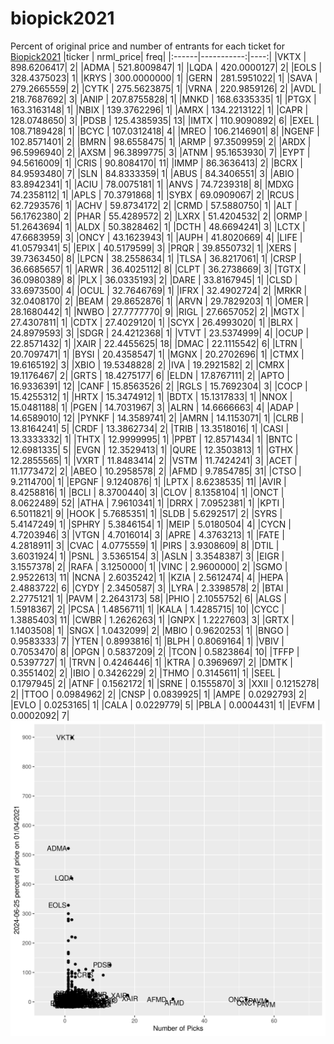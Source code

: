 # biopick2021
Percent of original price and number of entrants for each ticket for [Biopick2021](https://twitter.com/hashtag/Biopick2021)
|ticker |  nrml_price| freq|
|:------|-----------:|----:|
|VKTX   | 898.6206417|    2|
|ADMA   | 521.8009847|    1|
|LQDA   | 420.0000127|    2|
|EOLS   | 328.4375023|    1|
|KRYS   | 300.0000000|    1|
|GERN   | 281.5951022|    1|
|SAVA   | 279.2665559|    2|
|CYTK   | 275.5623875|    1|
|VRNA   | 220.9859126|    2|
|AVDL   | 218.7687692|    3|
|ANIP   | 207.8755828|    1|
|MNKD   | 168.6335335|    1|
|PTGX   | 163.3163148|    1|
|NBIX   | 139.3762296|    1|
|AMRX   | 134.2213122|    1|
|CAPR   | 128.0748650|    3|
|PDSB   | 125.4385935|   13|
|IMTX   | 110.9090892|    6|
|EXEL   | 108.7189428|    1|
|BCYC   | 107.0312418|    4|
|MREO   | 106.2146901|    8|
|NGENF  | 102.8571401|    2|
|BMRN   |  98.6558475|    1|
|ARMP   |  97.3509959|    2|
|ARDX   |  96.5996940|    2|
|AXSM   |  96.3899775|    3|
|ATNM   |  95.1653930|    7|
|EYPT   |  94.5616009|    1|
|CRIS   |  90.8084170|   11|
|IMMP   |  86.3636413|    2|
|BCRX   |  84.9593480|    7|
|SLN    |  84.8333359|    1|
|ABUS   |  84.3406551|    3|
|ABIO   |  83.8942341|    1|
|ACIU   |  78.0075181|    1|
|ANVS   |  74.7239318|    8|
|MDXG   |  74.2358112|    1|
|APLS   |  70.3791868|    1|
|SYBX   |  69.0909067|    2|
|RCUS   |  62.7293576|    1|
|ACHV   |  59.8734172|    2|
|CRMD   |  57.5880750|    1|
|ALT    |  56.1762380|    2|
|PHAR   |  55.4289572|    2|
|LXRX   |  51.4204532|    2|
|ORMP   |  51.2643694|    1|
|ALDX   |  50.3828462|    1|
|DCTH   |  48.6694241|    3|
|LCTX   |  47.6683959|    3|
|ONCY   |  43.1623943|    1|
|AUPH   |  41.8020669|    4|
|LIFE   |  41.0579341|    5|
|EPIX   |  40.5179599|    3|
|PRQR   |  39.8550732|    1|
|XERS   |  39.7363450|    8|
|LPCN   |  38.2558634|    1|
|TLSA   |  36.8217061|    1|
|CRSP   |  36.6685657|    1|
|ARWR   |  36.4025112|    8|
|CLPT   |  36.2738669|    3|
|TGTX   |  36.0980389|    8|
|PLX    |  36.0335193|    2|
|DARE   |  33.8167945|    1|
|CLSD   |  33.6973500|    4|
|OCUL   |  32.7646769|    1|
|IFRX   |  32.4902724|    2|
|MRKR   |  32.0408170|    2|
|BEAM   |  29.8652876|    1|
|ARVN   |  29.7829203|    1|
|OMER   |  28.1680442|    1|
|NWBO   |  27.7777770|    9|
|RIGL   |  27.6657052|    2|
|MGTX   |  27.4307811|    1|
|CDTX   |  27.4029120|    1|
|SCYX   |  26.4993020|    1|
|BLRX   |  24.8979593|    3|
|SDGR   |  24.4212368|    1|
|VTVT   |  23.5374999|    4|
|OCUP   |  22.8571432|    1|
|XAIR   |  22.4455625|   18|
|DMAC   |  22.1115542|    6|
|LTRN   |  20.7097471|    1|
|BYSI   |  20.4358547|    1|
|MGNX   |  20.2702696|    1|
|CTMX   |  19.6165192|    3|
|XBIO   |  19.5348828|    2|
|IVA    |  19.2921582|    2|
|CMRX   |  19.1176467|    2|
|GRTS   |  18.4275177|    6|
|ELDN   |  17.8767111|    2|
|APTO   |  16.9336391|   12|
|CANF   |  15.8563526|    2|
|RGLS   |  15.7692304|    3|
|COCP   |  15.4255312|    1|
|HRTX   |  15.3474912|    1|
|BDTX   |  15.1317833|    1|
|NNOX   |  15.0481188|    1|
|PGEN   |  14.7031967|    3|
|ALRN   |  14.6666663|    4|
|ADAP   |  14.6589010|   12|
|PYNKF  |  14.3589741|    2|
|AMRN   |  14.1153071|    1|
|CLRB   |  13.8164241|    5|
|CRDF   |  13.3862734|    2|
|TRIB   |  13.3518016|    1|
|CASI   |  13.3333332|    1|
|THTX   |  12.9999995|    1|
|PPBT   |  12.8571434|    1|
|BNTC   |  12.6981335|    5|
|EVGN   |  12.3529413|    1|
|QURE   |  12.3503813|    1|
|GTHX   |  12.2855565|    1|
|VXRT   |  11.8483414|    2|
|VSTM   |  11.7424241|    3|
|ACET   |  11.1773472|    2|
|ABEO   |  10.2958578|    2|
|AFMD   |   9.7854785|   31|
|CTSO   |   9.2114700|    1|
|EPGNF  |   9.1240876|    1|
|LPTX   |   8.6238535|   11|
|AVIR   |   8.4258816|    1|
|BCLI   |   8.3700440|    3|
|CLOV   |   8.1358104|    1|
|ONCT   |   8.0622489|   52|
|ATHA   |   7.9610341|    1|
|DRRX   |   7.0952381|    1|
|KPTI   |   6.5011821|    9|
|HOOK   |   5.7685351|    1|
|SLDB   |   5.6292517|    2|
|SYRS   |   5.4147249|    1|
|SPHRY  |   5.3846154|    1|
|MEIP   |   5.0180504|    4|
|CYCN   |   4.7203946|    3|
|VTGN   |   4.7016014|    3|
|APRE   |   4.3763213|    1|
|FATE   |   4.2818911|    3|
|CVAC   |   4.0775559|    1|
|PIRS   |   3.9308609|    8|
|DTIL   |   3.6031924|    1|
|PSNL   |   3.5365154|    3|
|ASLN   |   3.3548387|    3|
|EIGR   |   3.1557378|    2|
|RAFA   |   3.1250000|    1|
|VINC   |   2.9600000|    2|
|SGMO   |   2.9522613|   11|
|NCNA   |   2.6035242|    1|
|KZIA   |   2.5612474|    4|
|HEPA   |   2.4883722|    6|
|CYDY   |   2.3450587|    3|
|LYRA   |   2.3398578|    2|
|BTAI   |   2.2775121|    1|
|PAVM   |   2.2643173|   58|
|PHIO   |   2.1055752|    6|
|ALGS   |   1.5918367|    2|
|PCSA   |   1.4856711|    1|
|KALA   |   1.4285715|   10|
|CYCC   |   1.3885403|   11|
|CWBR   |   1.2626263|    1|
|GNPX   |   1.2227603|    3|
|GRTX   |   1.1403508|    1|
|SNGX   |   1.0432099|    2|
|MBIO   |   0.9620253|    1|
|BNGO   |   0.9583333|    7|
|YTEN   |   0.8993816|    1|
|BLPH   |   0.8069164|    1|
|VBIV   |   0.7053470|    8|
|OPGN   |   0.5837209|    2|
|TCON   |   0.5823864|   10|
|TFFP   |   0.5397727|    1|
|TRVN   |   0.4246446|    1|
|KTRA   |   0.3969697|    2|
|DMTK   |   0.3551402|    2|
|IBIO   |   0.3426229|    2|
|THMO   |   0.3145611|    1|
|SEEL   |   0.1797945|    2|
|ATNF   |   0.1562172|    1|
|SRNE   |   0.1555870|    3|
|XXII   |   0.1215278|    2|
|TTOO   |   0.0984962|    2|
|CNSP   |   0.0839925|    1|
|AMPE   |   0.0292793|    2|
|EVLO   |   0.0253165|    1|
|CALA   |   0.0229779|    5|
|PBLA   |   0.0004431|    1|
|EVFM   |   0.0002092|    7|
![retvspicks](biopicks.png?raw=true)
